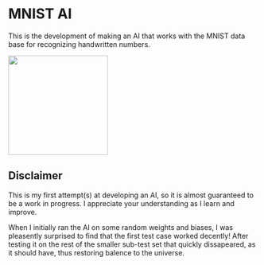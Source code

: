 # MNIST AI
This is the development of making an AI that works with the MNIST data base for recognizing handwritten numbers.

<img src="https://machinelearningmastery.com/wp-content/uploads/2019/02/sample_image.png" width="200">

## **Disclaimer**
This is my first attempt(s) at developing an AI, so it is almost guaranteed to be a work in progress. I appreciate your understanding as I learn and improve.

When I initially ran the AI on some random weights and biases, I was pleasently surprised to find that the first test case worked decently! After testing it on the rest of the smaller sub-test set that quickly dissapeared, as it should have, thus restoring balence to the universe.
